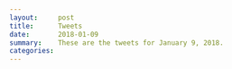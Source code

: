 ```yaml
---
layout:     post
title:      Tweets
date:       2018-01-09
summary:    These are the tweets for January 9, 2018.
categories:
---
```


